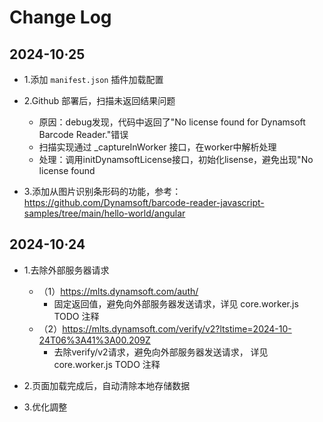 # Change Log

## 2024-10·25

- 1.添加 `manifest.json` 插件加载配置

- 2.Github 部署后，扫描未返回结果问题
  - 原因：debug发现，代码中返回了"No license found for Dynamsoft Barcode Reader."错误
  - 扫描实现通过 _captureInWorker 接口，在worker中解析处理
  - 处理：调用initDynamsoftLicense接口，初始化lisense，避免出现"No license found

- 3.添加从图片识别条形码的功能，参考：https://github.com/Dynamsoft/barcode-reader-javascript-samples/tree/main/hello-world/angular

## 2024-10·24

- 1.去除外部服务器请求
  - （1）https://mlts.dynamsoft.com/auth/
    - 固定返回值，避免向外部服务器发送请求，详见 core.worker.js TODO 注释
  - （2）https://mlts.dynamsoft.com/verify/v2?ltstime=2024-10-24T06%3A41%3A00.209Z
    - 去除verify/v2请求，避免向外部服务器发送请求， 详见 core.worker.js TODO 注释

- 2.页面加载完成后，自动清除本地存储数据

- 3.优化調整